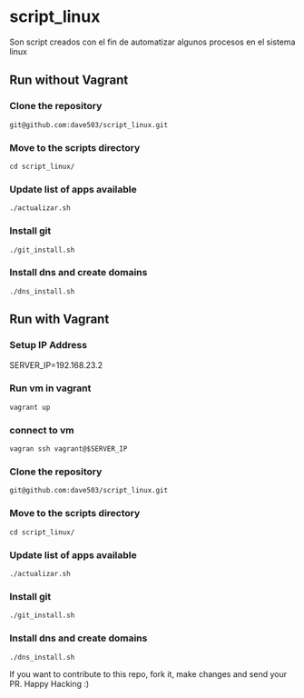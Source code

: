 # script_linux
Son script creados con el fin de automatizar algunos procesos en el sistema linux

## Run without Vagrant
### Clone the repository
```
git@github.com:dave503/script_linux.git
```

### Move to the scripts directory
```
cd script_linux/
```

### Update list of apps available
```
./actualizar.sh
```

### Install git
```
./git_install.sh
```

### Install dns and create domains
```
./dns_install.sh
```

## Run with Vagrant

### Setup IP Address 
SERVER_IP=192.168.23.2

### Run vm in vagrant
```
vagrant up
```

### connect to vm
```
vagran ssh vagrant@$SERVER_IP
```

### Clone the repository
```
git@github.com:dave503/script_linux.git
```

### Move to the scripts directory
```
cd script_linux/
```

### Update list of apps available
```
./actualizar.sh
```

### Install git
```
./git_install.sh
```

### Install dns and create domains
```
./dns_install.sh
```

If you want to contribute to this repo, fork it, make changes and send your PR.
Happy Hacking :)